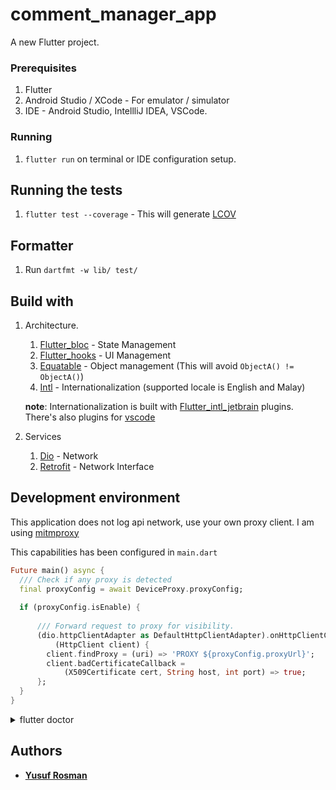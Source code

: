 # comment_manager_app

A new Flutter project.

### Prerequisites
1. Flutter
2. Android Studio / XCode - For emulator / simulator
3. IDE - Android Studio, IntellliJ IDEA, VSCode.

### Running
1. `flutter run` on terminal or IDE configuration setup.

## Running the tests
1. `flutter test --coverage` - This will generate [LCOV](http://ltp.sourceforge.net/coverage/lcov.php)

## Formatter
1. Run `dartfmt -w lib/ test/`

## Build with
1. Architecture.
    1. [Flutter_bloc](https://pub.dev/packages/flutter_bloc) - State Management
    2. [Flutter_hooks](https://pub.dev/packages/flutter_hooks) - UI Management
    3. [Equatable](https://pub.dev/packages/equatable) - Object management (This will avoid `ObjectA() != ObjectA()`)
    4. [Intl](https://pub.dev/packages/intl) - Internationalization (supported locale is English and Malay)
    
    **note**: Internationalization is built with [Flutter_intl_jetbrain](https://plugins.jetbrains.com/plugin/13666-flutter-intl) plugins.
    There's also plugins for [vscode](https://marketplace.visualstudio.com/items?itemName=localizely.flutter-intl)

2. Services
    1. [Dio](https://pub.dev/packages/dio) - Network
    2. [Retrofit](https://pub.dev/packages/retrofit) - Network Interface

## Development environment

This application does not log api network, use your own proxy client. I am using [mitmproxy](https://mitmproxy.org)

This capabilities has been configured in `main.dart`
```dart
Future main() async {
  /// Check if any proxy is detected
  final proxyConfig = await DeviceProxy.proxyConfig;
  
  if (proxyConfig.isEnable) {
    
      /// Forward request to proxy for visibility.
      (dio.httpClientAdapter as DefaultHttpClientAdapter).onHttpClientCreate =
          (HttpClient client) {
        client.findProxy = (uri) => 'PROXY ${proxyConfig.proxyUrl}';
        client.badCertificateCallback =
            (X509Certificate cert, String host, int port) => true;
      };
  }
}
```

<details>
    <summary>flutter doctor</summary>
    
```
[✓] Flutter (Channel stable, v1.12.13+hotfix.9, on Linux, locale en_US.UTF-8)
    • Flutter version 1.12.13+hotfix.9 at /home/yuzuriha/devenv/flutter
    • Framework revision f139b11009 (4 days ago), 2020-03-30 13:57:30 -0700
    • Engine revision af51afceb8
    • Dart version 2.7.2

 
[✓] Android toolchain - develop for Android devices (Android SDK version 29.0.3)
    • Android SDK at /home/yuzuriha/Android/Sdk
    • Android NDK location not configured (optional; useful for native profiling support)
    • Platform android-29, build-tools 29.0.3
    • ANDROID_HOME = /home/yuzuriha/Android/Sdk
    • ANDROID_SDK_ROOT = /home/yuzuriha/Android/Sdk
    • Java binary at: /home/yuzuriha/.local/share/JetBrains/Toolbox/apps/AndroidStudio/ch-0/192.6241897/jre/bin/java
    • Java version OpenJDK Runtime Environment (build 1.8.0_212-release-1586-b4-5784211)
    • All Android licenses accepted.

[!] Android Studio (version 3.5)
    • Android Studio at /home/yuzuriha/.local/share/JetBrains/Toolbox/apps/AndroidStudio/ch-0/191.6010548
    ✗ Flutter plugin not installed; this adds Flutter specific functionality.
    ✗ Dart plugin not installed; this adds Dart specific functionality.
    • Java version OpenJDK Runtime Environment (build 1.8.0_202-release-1483-b49-5587405)

[!] Android Studio (version 3.6)
    • Android Studio at /home/yuzuriha/.local/share/JetBrains/Toolbox/apps/AndroidStudio/ch-0/192.6241897
    ✗ Flutter plugin not installed; this adds Flutter specific functionality.
    ✗ Dart plugin not installed; this adds Dart specific functionality.
    • Java version OpenJDK Runtime Environment (build 1.8.0_212-release-1586-b4-5784211)

[✓] IntelliJ IDEA Ultimate Edition (version 2019.3)
    • IntelliJ at /home/yuzuriha/.local/share/JetBrains/Toolbox/apps/IDEA-U/ch-0/193.6911.18
    • Flutter plugin version 44.0.3
    • Dart plugin version 193.5731

[!] VS Code (version 1.43.2)
    • VS Code at /usr/share/code
    ✗ Flutter extension not installed; install from
      https://marketplace.visualstudio.com/items?itemName=Dart-Code.flutter

[✓] Connected device (1 available)
    • Android SDK built for x86 • emulator-5554 • android-x86 • Android 10 (API 29) (emulator)

! Doctor found issues in 3 categories.
```
    
</details>
    
## Authors

* [**Yusuf Rosman**](https://github.com/zaralockheart)

